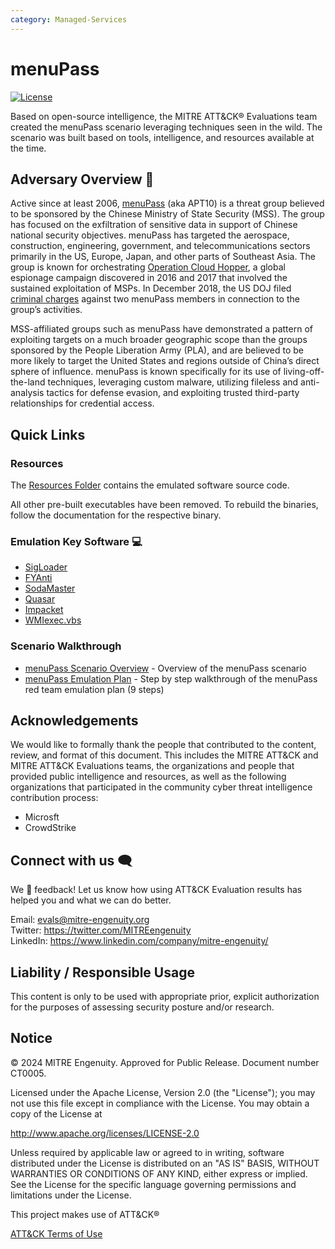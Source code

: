 ```yaml
---
category: Managed-Services
---
```


# menuPass

[![License](https://img.shields.io/badge/License-Apache_2.0-blue.svg)](https://opensource.org/licenses/Apache-2.0)

Based on open-source intelligence, the MITRE ATT&CK&reg; Evaluations team created the menuPass scenario leveraging techniques seen in the wild. The scenario was built based on tools, intelligence, and resources available at the time.

## Adversary Overview 🐼

Active since at least 2006, [menuPass](https://attack.mitre.org/groups/G0045/) (aka APT10) is a threat group believed to be sponsored by the Chinese Ministry of State Security (MSS).
The group has focused on the exfiltration of sensitive data in support of Chinese national security objectives.
menuPass has targeted the aerospace, construction, engineering, government, and telecommunications sectors primarily in the US, Europe, Japan, and other parts of Southeast Asia.
The group is known for orchestrating [Operation Cloud Hopper](https://www.pwc.co.uk/cyber-security/pdf/pwc-uk-operation-cloud-hopper-report-april-2017.pdf), a global espionage campaign discovered in 2016 and 2017 that involved the sustained exploitation of MSPs.
In December 2018, the US DOJ filed [criminal charges](https://www.justice.gov/opa/pr/two-chinese-hackers-associated-ministry-state-security-charged-global-computer-intrusion) against two menuPass members in connection to the group’s activities.

MSS-affiliated groups such as menuPass have demonstrated a pattern of exploiting targets on a much broader geographic scope than the groups sponsored by the People Liberation Army (PLA), and are believed to be more likely to target the United States and regions outside of China’s direct sphere of influence. menuPass is known specifically for its use of living-off-the-land techniques, leveraging custom malware, utilizing fileless and anti-analysis tactics for defense evasion, and exploiting trusted third-party relationships for credential access.

## Quick Links

### Resources

The [Resources Folder](./Resources/) contains the emulated software source code.

All other pre-built executables have been removed. To rebuild the binaries,
follow the documentation for the respective binary.

### Emulation Key Software 💻

- [SigLoader](./Resources/SigLoader/)
- [FYAnti](./Resources/fyanti/)
- [SodaMaster](./Resources/SodaMaster/)
- [Quasar](./Resources/Quasar/)
- [Impacket](./Resources/impacket/)
- [WMIexec.vbs](https://github.com/Twi1ight/AD-Pentest-Script/blob/master/wmiexec.vbs)

### Scenario Walkthrough

- [menuPass Scenario Overview](./CTI_Emulation_Resources/menuPass_Scenario_Overview.md) - Overview of the menuPass scenario
- [menuPass Emulation Plan](./Emulation_Plan/MSR2_menuPass_Scenario.md) - Step by step walkthrough of the menuPass red team emulation plan (9 steps)

## Acknowledgements

We would like to formally thank the people that contributed to the content, review, and format of this document.
This includes the MITRE ATT&CK and MITRE ATT&CK Evaluations teams, the organizations and people that provided public intelligence and resources, as well as the following organizations that participated in the community cyber threat intelligence contribution process:

- Microsft
- CrowdStrike

## Connect with us 🗨️

We 💖 feedback! Let us know how using ATT&CK Evaluation results has helped you and what we can do better.

Email: <evals@mitre-engenuity.org><br>
Twitter: <https://twitter.com/MITREengenuity><br>
LinkedIn: <https://www.linkedin.com/company/mitre-engenuity/><br>

## Liability / Responsible Usage

This content is only to be used with appropriate prior, explicit authorization for the purposes of assessing security posture and/or research.

## Notice

© 2024 MITRE Engenuity. Approved for Public Release. Document number CT0005.

Licensed under the Apache License, Version 2.0 (the "License"); you may not use this file except in compliance with the License. You may obtain a copy of the License at

<http://www.apache.org/licenses/LICENSE-2.0>

Unless required by applicable law or agreed to in writing, software distributed under the License is distributed on an "AS IS" BASIS, WITHOUT WARRANTIES OR CONDITIONS OF ANY KIND, either express or implied. See the License for the specific language governing permissions and limitations under the License.

This project makes use of ATT&CK®

[ATT&CK Terms of Use](https://attack.mitre.org/resources/terms-of-use/)

